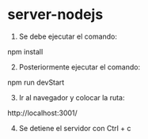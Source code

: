 # server-nodejs

1. Se debe ejecutar el comando:

npm install

2. Posteriormente ejecutar el comando:

npm run devStart

3. Ir al navegador y colocar la ruta:

http://localhost:3001/

4. Se detiene el servidor con Ctrl + c

